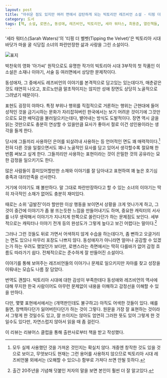 ```yaml
---
layout: post
title: "아쉬운 점도 있지만 여러 면에서 감탄하게 되는 빅토리안 레즈비언 소설 - 티핑 더 벨벳"
category: 도서
tags: [책, 소설, 로맨스, 동성애, 레즈비언, 빅토리안, 세라 워터스, 최용준, 열린책들, 리뷰어스 클럽, 서평]
---
```


'세라 워터스(Sarah Waters)'의
'티핑 더 벨벳(Tipping the Velvet)'은
빅토리아 시대 바닷가 마을 굴 식당집 소녀의 파란만장한 삶과 사랑을 그린 소설이다.

![표지](https://images2.imgbox.com/f9/40/93mNtBGj_o.jpg)

박찬욱의 영화 '아가씨' 원작으로도 유명한 작가의
빅토리아 시대 3부작의 첫 작품인 이 소설은
소재나 이야기, 서술 등 여러면에서 상당한 문제작이다.

동성애자, 그 중에서도 레즈비언의 이야기를 본격적으로 담고있는 있는데다가,
매춘같은 것도 태연히 나오고,
포르노만큼 말초적이지는 않지만 성애 장면도 상당히 노골적으로 그려냈기 때문이다.

표현도 굉장히 야하다.
특정 부위나 행위를 직접적으로 거론하는 행위는
근현대에 들어 성적인 것을 금기시하는 문화가 자리잡혀버린 한국에서는 보기 어려운 것이기에
그것만으로도 묘한 배덕감을 불러일으키는데다,
뱉어내는 방식도 도발적이다.
장면 역시 글을 읽는 것만으로도 충분히 연상할 수 있을만큼 묘사가 좋아서
절로 이건 성인용이라는 생각을 들게 한다.

당시에 그들끼리 사용하던 은어를 되살려내 사용하는 등 언어적인 면도 꽤 매력적이다.[^1]
전혀 다른 것을 일컬으면서도 꽤나 노골적인 묘사를 담고 있어서 생각할수록 절묘해 한번쯤 써보고 싶게 한다.
그들끼리만 사용하는 표현이라는 것이 은밀한 것의 공유라는 묘한 감정을 일으키기도 한다.

[^1]: 모두 실제 사용했던 것을 가져온 것인지는 확실치 않다. 개중엔 창작한 것도 있을 것으로 보이고, 무엇보다도 현재는 그런 용어를 사용하지 않으므로 빅토리아 시대 레즈비언물 외에서는 (오해할 수 있으니) 함부로 가져다 쓰면 안될 듯하다.

많은 사람들이 흥미있어할만한 소재와 이야기를 잘 담아내고 표현하여
꽤 높은 호기심 충족과 대리만족을 선사한다.

거기에 이야기도 꽤 볼만하다.
말 그대로 파란만장하다고 할 수 있는 소녀의 이야기는
딱히 자극적인 소재가 없어도 충분히 재미있다.

때로는 소위 '급발진'이라 할만한 이상 행동을 보이면서 상황을 크게 엇나가게 하고,
그것이 중간에 이야기가 좀 붕 뜨는듯한 느낌을 만들어내기도 하며,
중요한 캐릭터의 서사를 너무 생략해서 이야기가 지나치게 한쪽으로 쏠린다던가 하는 문제점도 보인다.
세부적으로는 캐릭터나 이야기 전개 등의 완성도가 그렇게 높다고 보긴 어렵다는 말이다.[^2]

[^2]: 출간 20주년을 기념해 덧붙인 저자의 말을 보면 본인이 훨씬 더 잘 알고있다.

그러나 그런 것들도 뒤로 가면서 어색하지 않게 수습을 하는데다가,
좀 뻔하고 오글거리는 면도 있으나 마무리 포장도 나쁘지 않다.
동성애자가 아니라면 얼마나 공감할 수 있겠는가 하는 우려도 했었던가 보다만,
로맨스라는 측면에서는 딱히 다를바가 없어 감정 흐름도 따라가기 쉽다.
전체적으로는 준수하게 잘 만들어진 소설이다.

이야기를 통해 보여주는 레즈비언들의 이야기나
문제로 일으키지만 자아를 찾고 성장을 이뤄내는 모습도 나름 잘 담았다.

번역도 괜찮다.
빅토리아 시대에 대한 감성이 부족한데다 동성애와 레즈비언의 역사에 대해 무지한 한국 사람이어도
아무런 문제없이 내용을 이해하고 감정선을 이해할 수 있을 만하다.

다만, 몇몇 표현에서에서는 (개역판인데도 불구하고) 아직도 어색한 것들이 있다.
예를들면, 창백하다던가 잃어버린다던가 하는 것이 그렇다.
원문을 가장 잘 표현하는 것이라서 그렇게 한 것일수도 있고,
잘 쓰이지는 않아도 엄연히 그러한 뜻도 있어 그렇게 한 것일수도 있다만,
자연스럽지 않아서 읽을 때 좀 걸린다.



<div class="im im-info">
이 리뷰는 리뷰어스 클럽을 통해 출판사로부터 책을 받고 작성했다.
</div>
